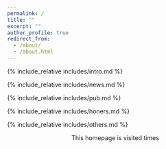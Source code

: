 ```yaml
---
permalink: /
title: ""
excerpt: ""
author_profile: true
redirect_from: 
  - /about/
  - /about.html
---
```


<span class='anchor' id='about-me'></span>
{% include_relative includes/intro.md %}

<!-- {% include_relative includes/PHL.md %} -->

{% include_relative includes/news.md %}

{% include_relative includes/pub.md %}

{% include_relative includes/honers.md %}

{% include_relative includes/others.md %}

<div align="center">
<script async src="//busuanzi.ibruce.info/busuanzi/2.3/busuanzi.pure.mini.js"></script>
This homepage is visited <font color="purple" size="5"><span id="busuanzi_value_site_pv"></span></font> times
</div>
